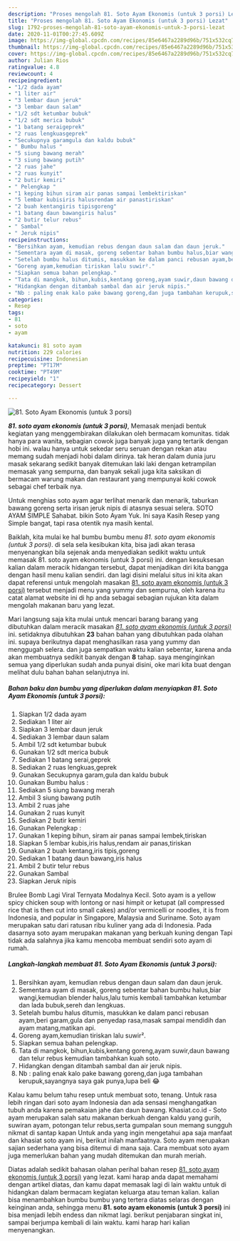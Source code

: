 ```yaml
---
description: "Proses mengolah 81. Soto Ayam Ekonomis (untuk 3 porsi) Lezat"
title: "Proses mengolah 81. Soto Ayam Ekonomis (untuk 3 porsi) Lezat"
slug: 1792-proses-mengolah-81-soto-ayam-ekonomis-untuk-3-porsi-lezat
date: 2020-11-01T00:27:45.609Z
image: https://img-global.cpcdn.com/recipes/85e6467a2289d96b/751x532cq70/81-soto-ayam-ekonomis-untuk-3-porsi-foto-resep-utama.jpg
thumbnail: https://img-global.cpcdn.com/recipes/85e6467a2289d96b/751x532cq70/81-soto-ayam-ekonomis-untuk-3-porsi-foto-resep-utama.jpg
cover: https://img-global.cpcdn.com/recipes/85e6467a2289d96b/751x532cq70/81-soto-ayam-ekonomis-untuk-3-porsi-foto-resep-utama.jpg
author: Julian Rios
ratingvalue: 4.8
reviewcount: 4
recipeingredient:
- "1/2 dada ayam"
- "1 liter air"
- "3 lembar daun jeruk"
- "3 lembar daun salam"
- "1/2 sdt ketumbar bubuk"
- "1/2 sdt merica bubuk"
- "1 batang seraigeprek"
- "2 ruas lengkuasgeprek"
- "Secukupnya garamgula dan kaldu bubuk"
- " Bumbu halus "
- "5 siung bawang merah"
- "3 siung bawang putih"
- "2 ruas jahe"
- "2 ruas kunyit"
- "2 butir kemiri"
- " Pelengkap "
- "1 keping bihun siram air panas sampai lembektiriskan"
- "5 lembar kubisiris halusrendam air panastiriskan"
- "2 buah kentangiris tipisgoreng"
- "1 batang daun bawangiris halus"
- "2 butir telur rebus"
- " Sambal"
- " Jeruk nipis"
recipeinstructions:
- "Bersihkan ayam, kemudian rebus dengan daun salam dan daun jeruk."
- "Sementara ayam di masak, goreng sebentar bahan bumbu halus,biar wangi,kemudian blender halus,lalu tumis kembali tambahkan ketumbar dan lada bubuk,sereh dan lengkuas."
- "Setelah bumbu halus ditumis, masukkan ke dalam panci rebusan ayam,beri garam,gula dan penyedap rasa,masak sampai mendidih dan ayam matang,matikan api."
- "Goreng ayam,kemudian tiriskan lalu suwir²."
- "Siapkan semua bahan pelengkap."
- "Tata di mangkok, bihun,kubis,kentang goreng,ayam suwir,daun bawang dan telur rebus kemudian tambahkan kuah soto."
- "Hidangkan dengan ditambah sambal dan air jeruk nipis."
- "Nb : paling enak kalo pake bawang goreng,dan juga tambahan kerupuk,sayangnya saya gak punya,lupa beli 😂"
categories:
- Resep
tags:
- 81
- soto
- ayam

katakunci: 81 soto ayam 
nutrition: 229 calories
recipecuisine: Indonesian
preptime: "PT17M"
cooktime: "PT49M"
recipeyield: "1"
recipecategory: Dessert

---
```



![81. Soto Ayam Ekonomis (untuk 3 porsi)](https://img-global.cpcdn.com/recipes/85e6467a2289d96b/751x532cq70/81-soto-ayam-ekonomis-untuk-3-porsi-foto-resep-utama.jpg)

<b><i>81. soto ayam ekonomis (untuk 3 porsi)</i></b>, Memasak menjadi bentuk kegiatan yang menggembirakan dilakukan oleh bermacam komunitas. tidak hanya para wanita, sebagian cowok juga banyak juga yang tertarik dengan hobi ini. walau hanya untuk sekedar seru seruan dengan rekan atau memang sudah menjadi hobi dalam dirinya. tak heran dalam dunia juru masak sekarang sedikit banyak ditemukan laki laki dengan ketrampilan memasak yang sempurna, dan banyak sekali juga kita saksikan di bermacam warung makan dan restaurant yang mempunyai koki cowok sebagai chef terbaik nya.

Untuk menghias soto ayam agar terlihat menarik dan menarik, taburkan bawang goreng serta irisan jeruk nipis di atasnya sesuai selera. SOTO AYAM SIMPLE Sahabat. bikin Soto Ayam Yuk. Ini saya Kasih Resep yang Simple bangat, tapi rasa otentik nya masih kental.

Baiklah, kita mulai ke hal bumbu bumbu menu <i>81. soto ayam ekonomis (untuk 3 porsi)</i>. di sela sela kesibukan kita, bisa jadi akan terasa menyenangkan bila sejenak anda menyediakan sedikit waktu untuk memasak 81. soto ayam ekonomis (untuk 3 porsi) ini. dengan kesuksesan kalian dalam meracik hidangan tersebut, dapat menjadikan diri kita bangga dengan hasil menu kalian sendiri. dan lagi disini melalui situs ini kita akan dapat referensi untuk mengolah masakan <u>81. soto ayam ekonomis (untuk 3 porsi)</u> tersebut menjadi menu yang yummy dan sempurna, oleh karena itu catat alamat website ini di hp anda sebagai sebagian rujukan kita dalam mengolah makanan baru yang lezat.


Mari langsung saja kita mulai untuk mencari barang barang yang dibutuhkan dalam meracik masakan <u><i>81. soto ayam ekonomis (untuk 3 porsi)</i></u> ini. setidaknya dibutuhkan <b>23</b> bahan bahan yang dibutuhkan pada olahan ini. supaya berikutnya dapat menghasilkan rasa yang yummy dan menggugah selera. dan juga sempatkan waktu kalian sebentar, karena anda akan membuatnya sedikit banyak dengan <b>8</b> tahap. saya menginginkan semua yang diperlukan sudah anda punyai disini, oke mari kita buat dengan melihat dulu bahan bahan selanjutnya ini.

<!--inarticleads1-->

##### Bahan baku dan bumbu yang diperlukan dalam menyiapkan 81. Soto Ayam Ekonomis (untuk 3 porsi):

1. Siapkan 1/2 dada ayam
1. Sediakan 1 liter air
1. Siapkan 3 lembar daun jeruk
1. Sediakan 3 lembar daun salam
1. Ambil 1/2 sdt ketumbar bubuk
1. Gunakan 1/2 sdt merica bubuk
1. Sediakan 1 batang serai,geprek
1. Sediakan 2 ruas lengkuas,geprek
1. Gunakan Secukupnya garam,gula dan kaldu bubuk
1. Gunakan  Bumbu halus :
1. Sediakan 5 siung bawang merah
1. Ambil 3 siung bawang putih
1. Ambil 2 ruas jahe
1. Gunakan 2 ruas kunyit
1. Sediakan 2 butir kemiri
1. Gunakan  Pelengkap :
1. Gunakan 1 keping bihun, siram air panas sampai lembek,tiriskan
1. Siapkan 5 lembar kubis,iris halus,rendam air panas,tiriskan
1. Gunakan 2 buah kentang,iris tipis,goreng
1. Sediakan 1 batang daun bawang,iris halus
1. Ambil 2 butir telur rebus
1. Gunakan  Sambal
1. Siapkan  Jeruk nipis


Brulee Bomb Lagi Viral Ternyata Modalnya Kecil. Soto ayam is a yellow spicy chicken soup with lontong or nasi himpit or ketupat (all compressed rice that is then cut into small cakes) and/or vermicelli or noodles, it is from Indonesia, and popular in Singapore, Malaysia and Suriname. Soto ayam merupakan satu dari ratusan ribu kuliner yang ada di Indonesia. Pada dasarnya soto ayam merupakan makanan yang berkuah kuning dengan Tapi tidak ada salahnya jika kamu mencoba membuat sendiri soto ayam di rumah. 

<!--inarticleads2-->

##### Langkah-langkah membuat 81. Soto Ayam Ekonomis (untuk 3 porsi):

1. Bersihkan ayam, kemudian rebus dengan daun salam dan daun jeruk.
1. Sementara ayam di masak, goreng sebentar bahan bumbu halus,biar wangi,kemudian blender halus,lalu tumis kembali tambahkan ketumbar dan lada bubuk,sereh dan lengkuas.
1. Setelah bumbu halus ditumis, masukkan ke dalam panci rebusan ayam,beri garam,gula dan penyedap rasa,masak sampai mendidih dan ayam matang,matikan api.
1. Goreng ayam,kemudian tiriskan lalu suwir².
1. Siapkan semua bahan pelengkap.
1. Tata di mangkok, bihun,kubis,kentang goreng,ayam suwir,daun bawang dan telur rebus kemudian tambahkan kuah soto.
1. Hidangkan dengan ditambah sambal dan air jeruk nipis.
1. Nb : paling enak kalo pake bawang goreng,dan juga tambahan kerupuk,sayangnya saya gak punya,lupa beli 😂


Kalau kamu belum tahu resep untuk membuat soto, tenang. Untuk rasa lebih ringan dari soto ayam Indonesia dan ada sensasi menghangatkan tubuh anda karena pemakaian jahe dan daun bawang. Khasiat.co.id - Soto ayam merupakan salah satu makanan berkuah dengan kaldu yang gurih, suwiran ayam, potongan telur rebus,serta gumpalan soun memang sungguh nikmat di santap kapan Untuk anda yang ingin mengetahui apa saja manfaat dan khasiat soto ayam ini, berikut inilah manfaatnya. Soto ayam merupakan sajian sederhana yang bisa ditemui di mana saja. Cara membuat soto ayam juga memerlukan bahan yang mudah ditemukan dan murah meriah. 

Diatas adalah sedikit bahasan olahan perihal bahan resep <u>81. soto ayam ekonomis (untuk 3 porsi)</u> yang lezat. kami harap anda dapat memahami dengan artikel diatas, dan kamu dapat memasak lagi di lain waktu untuk di hidangkan dalam bermacam kegiatan keluarga atau teman kalian. kalian bisa menambahkan bumbu bumbu yang tertera diatas selaras dengan keinginan anda, sehingga menu <b>81. soto ayam ekonomis (untuk 3 porsi)</b> ini bisa menjadi lebih endess dan nikmat lagi. berikut penjabaran singkat ini, sampai berjumpa kembali di lain waktu. kami harap hari kalian menyenangkan.
